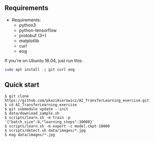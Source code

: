 ## Requirements
* Requirements:
    * python3
    * python-tensorflow
    * protobuf (3+)
    * matplotlib
    * curl
    * eog

If you're on Ubuntu 18.04, just run this:

```bash
sudo apt install -y git curl eog
```

## Quick start
```
$ git clone https://github.com/pkazimierowicz/AI_TransferLearning_exercise.git
$ cd AI_TransferLearning_exercise
$ git submodule update --init
$ data/download_sample.sh
$ scripts/learn.sh -m train -p '{"batch_size":8,"learning_steps":10000}'
$ scripts/learn.sh -m export -c model.ckpt-10000
$ scripts/detect.sh data/images/*.jpg
$ eog data/images/*.jpg
```
